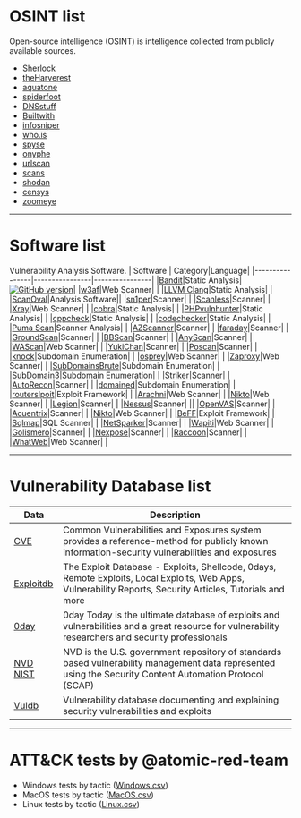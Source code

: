 # OSINT list
Open-source intelligence (OSINT) is intelligence collected from publicly available sources. 
* [Sherlock](https://github.com/sherlock-project/sherlock)
* [theHarverest](https://github.com/laramies/theHarvester)
* [aquatone](https://github.com/michenriksen/aquatone)
* [spiderfoot](https://github.com/smicallef/spiderfoot)
* [DNSstuff](https://www.dnsstuff.com)
* [Builtwith](https://builtwith.com/)
* [infosniper](https://www.infosniper.net/)
* [who.is](https://who.is/)
* [spyse](https://spyse.com/search/as)
* [onyphe](https://www.onyphe.io/)
* [urlscan](https://urlscan.io/)
* [scans](https://scans.io/)
* [shodan](https://www.shodan.io/)
* [censys](https://censys.io/)
* [zoomeye](https://www.zoomeye.org/)
____
# Software list
Vulnerability Analysis Software.
| Software | Category|Language|
|----------------|----------------|----------------|
|[Bandit](https://github.com/PyCQA/bandit)|Static Analysis| [![GitHub version](https://img.shields.io/pypi/pyversions/bandit.svg)](https://pypi.org/project/bandit/)|
|[w3af](https://github.com/andresriancho/w3af)|Web Scanner| |
|[LLVM Clang](https://github.com/llvm/llvm-project)|Static Analysis| |
|[ScanOval](https://bdu.fstec.ru/site/scanoval)|Analysis Software|| 
|[sn1per](https://github.com/1N3/Sn1per)|Scanner| |
|[Scanless](https://github.com/vesche/scanless)|Scanner| |
|[Xray](https://github.com/chaitin/xray)|Web Scanner| |
|[cobra](https://github.com/wufeifei/cobra)|Static Analysis| |
|[PHPvulnhunter](https://github.com/OneSourceCat/phpvulhunter)|Static Analysis| |
|[cppcheck](https://github.com/danmar/cppcheck)|Static Analysis| |
|[codechecker](https://github.com/Ericsson/codechecker)|Static Analysis| |
|[Puma Scan](https://github.com/pumasecurity/puma-scan)|Scanner Analysis| |
|[AZScanner](https://github.com/az0ne/AZScanner)|Scanner| |
|[faraday](https://github.com/infobyte/faraday)|Scanner| |
|[GroundScan](https://github.com/ysrc/GourdScanV2)|Scanner| |
|[BBScan](https://github.com/RASSec/pentestER-Fully-automatic-scanner)|Scanner|  |
|[AnyScan](https://github.com/zhangzhenfeng/AnyScan)|Scanner| |
|[WAScan](https://github.com/m4ll0k/WAScan)|Web Scanner| |
|[YukiChan](https://github.com/Yukinoshita47/Yuki-Chan-The-Auto-Pentest)|Scanner|  |
|[Poscan](https://github.com/erevus-cn/pocscan)|Scanner| |
|[knock](https://github.com/guelfoweb/knock)|Subdomain Enumeration| |
|[osprey](https://github.com/TophantTechnology/osprey)|Web Scanner|  |
|[Zaproxy](https://github.com/zaproxy/zaproxy)|Web Scanner| |
|[SubDomainsBrute](https://github.com/lijiejie/subDomainsBrute)|Subdomain Enumeration| |
|[SubDomain3](https://github.com/yanxiu0614/subdomain3)|Subdomain Enumeration| |
|[Striker](https://github.com/s0md3v/Striker)|Scanner|  |
|[AutoRecon](https://github.com/Tib3rius/AutoRecon)|Scanner|  |
|[domained](https://github.com/TypeError/domained)|Subdomain Enumeration| |
|[routerslpoit](https://github.com/threat9/routersploit)|Exploit Framework| |
|[Arachni](https://github.com/Arachni/arachni)|Web Scanner|  |
|[Nikto](https://github.com/sullo/nikto)|Web Scanner| |
|[Legion](https://github.com/GoVanguard/legion)|Scanner| |
|[Nessus](https://www.tenable.com/products/nessus/nessus-professional)|Scanner| ||
|[OpenVAS](https://www.openvas.org/)|Scanner| |
|[Acuentrix](http://www.acunetix.com/vulnerability-scanner/)|Scanner| |
|[Nikto](https://github.com/sullo/nikto)|Web Scanner| |
|[BeFF](https://github.com/beefproject/beef)|Exploit Framework| |
|[Sqlmap](https://github.com/sqlmapproject/sqlmap)|SQL Scanner| |
|[NetSparker](https://www.netsparker.com/web-vulnerability-scanner/)|Scanner| |
|[Wapiti](https://wapiti.sourceforge.io/)|Web Scanner| |
|[Golismero](http://www.golismero.com/)|Scanner| |
|[Nexpose](https://www.rapid7.com/products/nexpose/)|Scanner| |
|[Raccoon](https://github.com/evyatarmeged/Raccoon)|Scanner|  |
|[WhatWeb](https://github.com/urbanadventurer/WhatWeb)|Web Scanner| |
____
# Vulnerability Database list
|Data|Description|
|----------------|----------------|
|[CVE](http://cve.mitre.org/)|Common Vulnerabilities and Exposures system provides a reference-method for publicly known information-security vulnerabilities and exposures| 
|[Exploitdb](https://www.exploit-db.com/)|The Exploit Database - Exploits, Shellcode, 0days, Remote Exploits, Local Exploits, Web Apps, Vulnerability Reports, Security Articles, Tutorials and more|
|[0day](http://0day.today/)|0day Today is the ultimate database of exploits and vulnerabilities and a great resource for vulnerability researchers and security professionals| 
|[NVD NIST](https://nvd.nist.gov)|NVD is the U.S. government repository of standards based vulnerability management data represented using the Security Content Automation Protocol (SCAP)| 
|[Vuldb](https://vuldb.com/)|Vulnerability database documenting and explaining security vulnerabilities and exploits| 
____
# ATT&CK tests by @atomic-red-team
  - Windows tests by tactic ([Windows.csv](https://github.com/IvanVoronov/SecTools/blob/Sec/ATT%26CK/Tactic%20%26%20Technique%20windows.csv))
  - MacOS tests by tactic ([MacOS.csv](https://github.com/IvanVoronov/SecTools/blob/Sec/ATT%26CK/Tactic%20%26%20Technique%20MacOS.csv))
  - Linux tests by tactic ([Linux.csv](https://github.com/IvanVoronov/SecTools/blob/Sec/ATT%26CK/Tactic%20%26%20Technique%20linux.csv))
